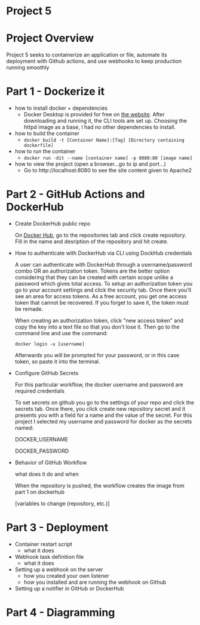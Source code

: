 # Project 5
# Project Overview
Project 5 seeks to containerize an application or file, automate its deployment with Github actions, and use webhooks to keep production running smoothly 
# Part 1 - Dockerize it
* how to install docker + dependencies
    * Docker Desktop is provided for free on [the website](https://docs.docker.com/desktop/windows/install/). After downloading and running it, the CLI tools are set up. Choosing the httpd image as a base, I had no other dependencies to install. 
* how to build the container
    * `docker build -t [Container Name]:[Tag] [Directory containing dockerfile]`
* how to run the container
    * `docker run -dit --name [container name] -p 8080:80 [image name]`
* how to view the project (open a browser...go to ip and port...)
    * Go to http://localhost:8080 to see the site content given to Apache2

# Part 2 - GitHub Actions and DockerHub
* Create DockerHub public repo

    On [Docker Hub](https://hub.docker.com/repositories), go to the repositories tab and click create repository. Fill in the name and desription of the repository and hit create. 

* How to authenticate with DockerHub via CLI using DockHub credentials

    A user can authenticate with DockerHub through a username/password combo OR an authorization token. Tokens are the better option considering that they can be created with certain scope unlike a password which gives total access. To setup an authorization token you go to your account settings and click the security tab. Once there you'll see an area for access tokens. As a free account, you get one access token that cannot be recovered. If you forget to save it, the token must be remade.

    When creating an authorization token, click "new access token" and copy the key into a text file so that you don't lose it. Then go to the command line and use the command:

    `docker login -u [username]`

    Afterwards you will be prompted for your password, or in this case token, so paste it into the terminal.
* Configure GitHub Secrets

    For this particular workflow, the docker username and password are required credentials 

    To set secrets on github you go to the settings of your repo and click the secrets tab. Once there, you click create new repository secret and it presents you with a field for a name and the value of the secret. For this project I selected my username and password for docker as the secrets named:
    
    DOCKER_USERNAME
    
    DOCKER_PASSWORD


* Behavior of GitHub Workflow
    
    what does it do and when

    When the repository is pushed, the workflow creates the image from part 1 on dockerhub
    
    [variables to change (repository, etc.)]

# Part 3 - Deployment
* Container restart script
    * what it does
* Webhook task definition file
    * what it does
* Setting up a webhook on the server
    * how you created your own listener 
    * how you installed and are running the webhook on Github
* Setting up a notifier in GitHub or DockerHub

# Part 4 - Diagramming
